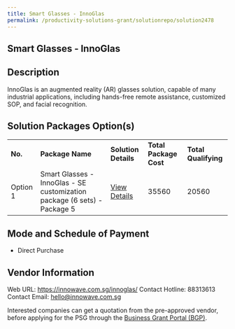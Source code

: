 ```yaml
---
title: Smart Glasses - InnoGlas
permalink: /productivity-solutions-grant/solutionrepo/solution2478
---
```


## Smart Glasses - InnoGlas

## Description

InnoGlas is an augmented reality (AR) glasses solution, capable of many industrial applications, including hands-free remote assistance, customized SOP, and facial recognition.

## Solution Packages Option(s)

<table>
<tr>
<td><b>No.</b></td>
<td><b>Package Name</b></td>
<td><b>Solution Details</b></td>
<td><b>Total Package Cost</b></td>
<td><b>Total Qualifying</b></td>
</tr>
<tr>
<td>Option 1</td>
<td>Smart Glasses - InnoGlas - SE customization package (6 sets) - Package 5</td>
<td><a href='https://www.gobusiness.gov.sg/images/psg/Innowave_Tech_20210083_Desensitised_Annex_3_Part_5.pdf'>View Details</a></td>
<td>35560</td>
<td>20560</td>
</tr>
</table>

## Mode and Schedule of Payment

 - Direct Purchase

## Vendor Information

 Web URL: https://innowave.com.sg/innoglas/ 
Contact Hotline: 88313613 
Contact Email: hello@innowave.com.sg 


Interested companies can get a quotation from the pre-approved vendor, before applying for the PSG through the <a href='https://www.businessgrants.gov.sg/'>Business Grant Portal (BGP)</a>.

<script src="/jquery/resize-tables.js"></script>

